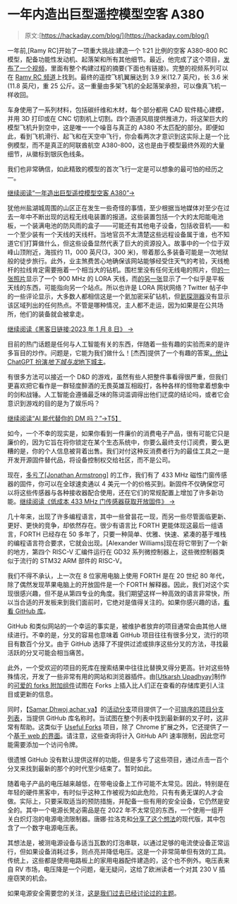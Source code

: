 # 一年内造出巨型遥控模型空客 A380

> 原文:[https://hackaday.com/blog/](https://hackaday.com/blog/)

一年前,[Ramy RC]开始了一项重大挑战:建造一个 1:21 比例的空客 A380-800 RC 模型，配备功能性发动机、起落架和所有其他细节。最近，他完成了这个项目，[发布了一个视频](https://www.youtube.com/watch?v=k3d6Q9wpo40)，里面有整个构建过程的摘要(下面也有链接)。完整的视频系列可以在 [Ramy RC 频道](https://www.youtube.com/c/RamyRC/videos)上找到。最终的遥控飞机翼展达到 3.9 米(12.7 英尺)，长 3.6 米(11.8 英尺)，重 25 公斤。这一重量由多架飞机的全起落架承担，可以像真飞机一样收回。

车身使用了一系列材料，包括碳纤维和木材，每个部分都用 CAD 软件精心建模，并用 3D 打印或在 CNC 切割机上切割。四个涵道风扇提供推进力，将这架巨大的模型飞机升到空中，这是唯一一个噪音与真正的 A380 不太匹配的部分。即便如此，看到飞机滑行、起飞和在天空中飞行，你会看两次才意识到这实际上是一个比例模型，而不是真正的阿联酋航空 A380-800，这也是由于模型最终外观的大量细节，从徽标到银灰色线条。

我们也非常确信，如此精致的模型的首次飞行一定是可以想象的最可怕的经历之一。

[继续阅读“一年造出巨型遥控模型空客 A380”→](https://hackaday.com/2023/01/08/building-a-giant-remote-controlled-model-airbus-a380-in-a-year/#more-570307)

犹他州盐湖城周围的山区正在发生一些奇怪的事情，至少根据当地媒体对至少在过去一年中不断出现的远程无线电装置的报道。这些装置包括一个大的太阳能电池板，一个装满电池的防风雨的盒子——可能还有其他电子设备，包括收音机——和一个至少装有一个天线的天线杆。当地官员不太清楚这些远程设备属于谁，也不知道它们打算做什么，但这些设备显然代表了巨大的资源投入。故事中的一个位于双峰山顶附近，海拔约 11，000 英尺(3，300 米)，带着那么多装备可能是一次地狱般的徒步旅行。此外，业主煞费苦心地确保该网站能够经受住天气的考验，天线桅杆的拉线肯定需要拖着一个相当大的钻机。围栏里没有任何无线电的照片，但[的一张照片](https://twitter.com/MichaelLocklear/status/1611154083389509634/photo/2)显示了一个 900 MHz 的 LORA 天线，而[的另一张](https://twitter.com/MichaelLocklear/status/1611153284705964032/photo/1)显示了一个似乎是平板天线的东西，可能指向另一个站点。所以也许是 LORA 网状网络？Twitter 帖子中的一些评论显示，大多数人都相信这是一个氦加密采矿钻机，但[氦探测器](https://explorer.helium.com/)没有显示该区域列出的任何热点。不管是哪种情况，主人都不走运，因为如果是在公共场所，他们的装备就会被拿走。

[继续阅读《黑客日链接:2023 年 1 月 8 日》 →](https://hackaday.com/2023/01/08/hackaday-links-january-8-2023/#more-569860)

目前的热门话题是任何与人工智能有关的东西，伴随着一些有趣的实验而来的是许多盲目的炒作。问题是，它能为我们做什么！[杰西]提供了一个有趣的答案[，他让 ChatGPT 扮演*地下城与龙*地下城主](https://www.likelystory.me/i-let-ai-write-my-dungeons-and-dragons-campaign/)。

有很多方法可以接近一个 D&D 的游戏，虽然有些人把整件事看得很严重，但我们更喜欢把它看作是一群轻度醉酒的无畏英雄互相殴打，各种各样的怪物拿着想象中的剑和战锤。人工智能会遵循最乏味的陈词滥调得出他们迂腐的结论吗，或者它会意识到游戏的目的是为了娱乐吗？

[继续阅读“AI 能代替你的 DM 吗？”→T5】](https://hackaday.com/2023/01/08/can-ai-replace-your-gm/#more-570338)

如今，一个不幸的现实是，如果你看到一件廉价的消费电子产品，很有可能它只是廉价的，因为它旨在将你锁定在某个生态系统中，你要么最终支付订阅费，要么更糟的是，你的个人信息被背着出售。我们对付这种反消费者行为的最佳工具之一是开发开源固件替代品，将设备控制权交给社区，而不是公司。

现在，[多亏了[Jonathan Armstrong]](https://github.com/mightymos/ReedTripRadio) 的工作，我们有了 433 MHz 磁性门窗传感器的固件，你可以在全球速卖通以 4 美元一个的价格买到。新固件不仅确保您可以将这些传感器与各种接收器配合使用，还在它们的常规配置上增加了许多新功能。[继续阅读《低成本 433 MHz 门传感器获取开放固件》 →](https://hackaday.com/2023/01/08/low-cost-433-mhz-door-sensors-get-open-firmware/#more-570355)

几十年来，出现了许多编程语言，其中一些曾昙花一现，而另一些尽管面临更新、更好、更快的竞争，却依然存在。很少有语言比 FORTH 更能体现这最后一组语言，FORTH 已经存在 50 多年了，只要一种简单、优雅、快速、紧凑的基于堆栈的编程语言符合要求，它就会出现。[Alexander Williams]现在将它带到了一个新的地方，第四个 RISC-V 汇编件运行在 GD32 系列微控制器上，这些微控制器类似于流行的 STM32 ARM 部件的 RISC-V。

我们不得不承认，上一次在 8 位家用电脑上使用 FORTH 是在 20 世纪 80 年代，除了偶然发现苹果电脑上的开放固件是一个 FORTH 解释器。因此，我们对这个实现很感兴趣，但不是从第四专业的角度。我们期望这样一种高效的语言非常快，所以当合适的开发板来到我们面前时，它绝对是值得关注的。如果你感兴趣的话，[看看 GitHub 库](https://github.com/aw/fiveforths)。

GitHub 和类似网站的一个幸运的事实是，被维护者放弃的项目通常会由其他人继续进行。不幸的是，分叉的容易也意味着 GitHub 项目往往有很多分叉，流行的项目有数百个分叉。由于 GitHub 选择了不提供过滤或排序这些分叉的方法，寻找最活跃的分叉可能会相当痛苦。

此外，一个受欢迎的项目的死库在搜索结果中往往比替换叉得分更高。针对这些特殊情况，开发了一些非常有用的网站和浏览器插件。由[[Utkarsh Upadhyay](https://github.com/musically-ut)]制作的[可爱的 forks 附加组件](https://github.com/musically-ut/lovely-forks)试图在 Forks 上插入比人们正在查看的存储库更引人注目或更新的信息。

同时，【[Samar Dhwoj achar ya](https://github.com/techgaun)】的[活动分支](https://github.com/techgaun/active-forks)项目提供了一个[可排序的项目分支列表](https://techgaun.github.io/active-forks/index.html)，当提供 GitHub 库名称时。当试图在整个列表中找到最新鲜的叉子时，这非常有帮助。这类似于 [Useful Forks](https://github.com/useful-forks/useful-forks.github.io) 项目，除了 Chrome 扩展之外，它还提供了一个[基于 web 的界面](https://useful-forks.github.io/)。请注意，这些查询将计入 GitHub API 速率限制，因此您可能需要添加一个访问令牌。

很遗憾 GitHub 没有默认提供这样的功能，但是多亏了这些项目，通过点击一百个分叉来找到最新的那个的时代至少结束了。暂时如此。

随着电子产品的电压越来越低，在带电设备上工作可能不太常见。因此，特别是在年轻的硬件黑客中，有时似乎这种工作被视为如此危险，只有有勇无谋的人才会做。实际上，只要采取适当的预防措施，并配备一些有用的安全设备，它仍然是安全的。其中一个电源长凳必需品是在 2022 年不太常见的东西，一个使用一组开关白炽灯泡的电源电流限制器。唐娜·拉洛克和[分享了这个想法](https://hackaday.io/project/189026-bench-bulb-limiter)的现代版，其中包含了一个数字电源电压表。

其想法是，被测电源设备与适当瓦数的灯泡串联，以通过足够的电流使设备正常运行，但如果设备消耗过多，则点亮并降低电压。这是一个非常简单但有效的工具。传统上，这些都是使用电路板上的家用电器配件建造的，这个也不例外。电压表来自 RV 市场，电压降是一个问题，毫无疑问，这给了欧洲读者一个对其 230 V 插座窃笑的机会。

如果电源安全需要您的关注，[这是我们过去已经讨论过的主题](https://hackaday.com/2016/05/11/looking-mains-voltage-in-the-eye-and-surviving-part-1/)。